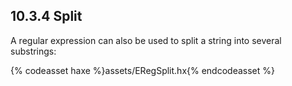 ## 10.3.4 Split

A regular expression can also be used to split a string into several substrings:

{% codeasset haxe %}assets/ERegSplit.hx{% endcodeasset %}
